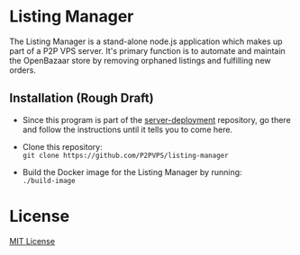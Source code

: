 # Listing Manager
The Listing Manager is a stand-alone node.js application which makes up part
of a P2P VPS server. It's primary function is to automate and maintain the
OpenBazaar store by removing orphaned listings and fulfilling new orders.

## Installation (Rough Draft)
* Since this program is part of the
[server-deployment](https://github.com/P2PVPS/server-deployment2)
repository, go there and follow the instructions until it tells you to come here.

* Clone this repository:<br>
`git clone https://github.com/P2PVPS/listing-manager`

* Build the Docker image for the Listing Manager by running:<br>
`./build-image`

# License
[MIT License](LICENSE.md)
